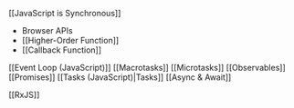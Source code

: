 [[JavaScript is Synchronous]]
- Browser APIs
- [[Higher-Order Function]]
- [[Callback Function]]

[[Event Loop (JavaScript)]]
[[Macrotasks]]
[[Microtasks]]
[[Observables]]
[[Promises]]
[[Tasks (JavaScript)|Tasks]]
[[Async & Await]]

[[RxJS]]